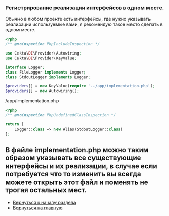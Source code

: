 ### Регистрирование реализации интерфейсов в одном месте.

Обычно в любом проекте есть интерфейсы, где нужно указывать реализации используемые вами, я рекомендую такое место 
сделать в одном месте.

```php
<?php
/** @noinspection PhpIncludeInspection */

use Cekta\DI\Provider\Autowiring;
use Cekta\DI\Provider\KeyValue;

interface Logger;
class FileLogger implements Logger;
class StdoutLogger implements Logger;

$providers[] = new KeyValue(require '../app/implementation.php');
$providers[] = new Autowiring();
```

/app/implementation.php
```php
<?php
/** @noinspection PhpUndefinedClassInspection */

return [
    Logger::class => new Alias(StdoutLogger::class)
];
```

В файле implementation.php можно таким образом указывать все существующие интерфейсы и их реализации, в случае если 
потребуется что то изменить вы всегда можете открыть этот файл и поменять не трогая остальных мест.
---
* [Вернуться к началу раздела](../best-practices.md)
* [Вернуться на главную](../readme.md)
